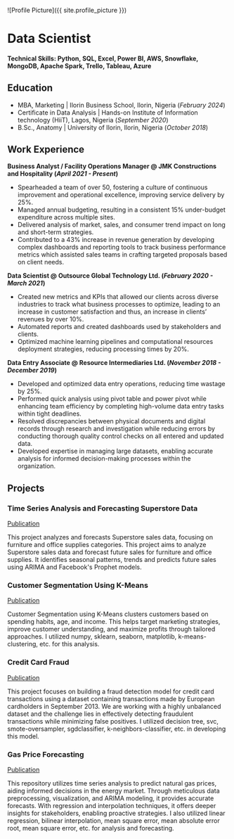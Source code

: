 ![Profile Picture]({{ site.profile_picture }})
# Data Scientist

#### Technical Skills: Python, SQL, Excel, Power BI, AWS, Snowflake, MongoDB, Apache Spark, Trello, Tableau, Azure


## Education
- MBA, Marketing | Ilorin Business School, Ilorin, Nigeria (_February 2024_)
- Certificate in Data Analysis | Hands-on Institute of Information technology (HiiT), Lagos, Nigeria (_September 2020_)							       		        		
- B.Sc., Anatomy | University of Ilorin, Ilorin, Nigeria (_October 2018_)



## Work Experience
**Business Analyst / Facility Operations Manager @ JMK Constructions and Hospitality (_April 2021 - Present_)**
- Spearheaded a team of over 50, fostering a culture of continuous improvement and operational excellence, improving service delivery by 25%.
- Managed annual budgeting, resulting in a consistent 15% under-budget expenditure across multiple sites.
- Delivered analysis of market, sales, and consumer trend impact on long and short-term strategies.
- Contributed to a 43% increase in revenue generation by developing complex dashboards and reporting tools to track business performance metrics which assisted sales teams in crafting targeted proposals based on client needs.

**Data Scientist @ Outsource Global Technology Ltd. (_February 2020 - March 2021_)**
- Created new metrics and KPIs that allowed our clients across diverse industries to track what business processes to optimize, leading to an increase in customer satisfaction and thus, an increase in clients’ revenues by over 10%.
- Automated reports and created dashboards used by stakeholders and clients.
- Optimized machine learning pipelines and computational resources deployment strategies, reducing processing times by 20%.

**Data Entry Associate @ Resource Intermediaries Ltd. (_November 2018 - December 2019_)**
- Developed and optimized data entry operations, reducing time wastage by 25%.
- Performed quick analysis using pivot table and power pivot while enhancing team efficiency by completing high-volume data entry tasks within tight deadlines.
- Resolved discrepancies between physical documents and digital records through research and investigation while reducing errors by conducting thorough quality control checks on all entered and updated data.
- Developed expertise in managing large datasets, enabling accurate analysis for informed decision-making processes within the organization.



## Projects
### Time Series Analysis and Forecasting Superstore Data
[Publication](https://github.com/AloRay/TIME-SERIES-ANALYSIS-AND-FORECASTING-SUPERSTORE-DATA)

This project analyzes and forecasts Superstore sales data, focusing on furniture and office supplies categories. This project aims to analyze Superstore sales data and forecast future sales for furniture and office supplies. It identifies seasonal patterns, trends and predicts future sales using ARIMA and Facebook's Prophet models.

### Customer Segmentation Using K-Means
[Publication](https://github.com/AloRay/CUSTOMER-SEGREGATION-K-MEANS-)

Customer Segmentation using K-Means clusters customers based on spending habits, age, and income. This helps target marketing strategies, improve customer understanding, and maximize profits through tailored approaches. I utilized numpy, sklearn, seaborn, matplotlib, k-means-clustering, etc. for this analysis.

###  Credit Card Fraud
[Publication](https://github.com/AloRay/CREDIT-CARD-FRAUD)

This project focuses on building a fraud detection model for credit card transactions using a dataset containing transactions made by European cardholders in September 2013. We are working with a highly unbalanced dataset and the challenge lies in effectively detecting fraudulent transactions while minimizing false positives. I utilized decision tree, svc, smote-oversampler, sgdclassifier, k-neighbors-classifier, etc. in developing this model.

###  Gas Price Forecasting
[Publication](https://github.com/AloRay/GAS-PRICE-FORECASTING)

This repository utilizes time series analysis to predict natural gas prices, aiding informed decisions in the energy market. Through meticulous data preprocessing, visualization, and ARIMA modeling, it provides accurate forecasts. With regression and interpolation techniques, it offers deeper insights for stakeholders, enabling proactive strategies. I also utilized linear regression, bilinear interpolation, mean square error, mean absolute error root, mean square error, etc. for analysis and forecasting.
